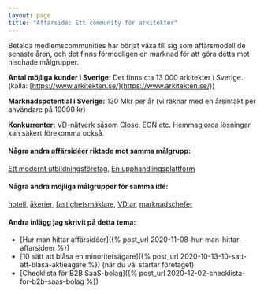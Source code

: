 ```yaml
---
layout: page
title: "Affärsidé: Ett community för arkitekter"
---
```

Betalda medlemscommunities har börjat växa till sig som affärsmodell de senaste åren, och det finns förmodligen en marknad för att göra detta mot nischade målgrupper.

**Antal möjliga kunder i Sverige:** Det finns c:a 13 000 arkitekter i Sverige.(källa: [https://www.arkitekten.se/](https://www.arkitekten.se/))

**Marknadspotential i Sverige:** 130 Mkr per år (vi räknar med en årsintäkt per användare på 10000 kr)

**Konkurrenter:** VD-nätverk såsom Close, EGN etc. Hemmagjorda lösningar kan säkert förekomma också.

#### Några andra affärsidéer riktade mot samma målgrupp:
[Ett modernt utbildningsföretag](/affarsideer/ett-modernt-utbildningsforetag-riktat-mot-arkitekter/), [En upphandlingsplattform](/affarsideer/en-upphandlingsplattform-for-arkitekter/)


#### Några andra möjliga målgrupper för samma idé:
[hotell](/affarsideer/ett-community-for-hotell/), [åkerier](/affarsideer/ett-community-for-akerier/), [fastighetsmäklare](/affarsideer/ett-community-for-fastighetsmaklare/), [VD:ar](/affarsideer/ett-community-for-vd-ar/), [marknadschefer](/affarsideer/ett-community-for-marknadschefer/)

#### Andra inlägg jag skrivit på detta tema:
- [Hur man hittar affärsidéer]({% post_url 2020-11-08-hur-man-hittar-affarsideer %})
- [10 sätt att blåsa en minoritetsägare]({% post_url 2020-10-13-10-satt-att-blasa-aktieagare %}) (när du väl startar företaget)
- [Checklista för B2B SaaS-bolag]({% post_url 2020-12-02-checklista-for-b2b-saas-bolag %})

